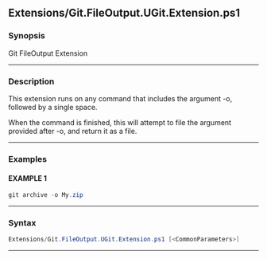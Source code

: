 
Extensions/Git.FileOutput.UGit.Extension.ps1
--------------------------------------------
### Synopsis
Git FileOutput Extension

---
### Description

This extension runs on any command that includes the argument -o, followed by a single space.

When the command is finished, this will attempt to file the argument provided after -o, and return it as a file.

---
### Examples
#### EXAMPLE 1
```PowerShell
git archive -o My.zip
```

---
### Syntax
```PowerShell
Extensions/Git.FileOutput.UGit.Extension.ps1 [<CommonParameters>]
```
---



